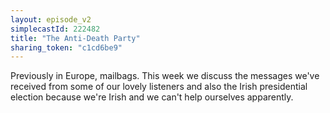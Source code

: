```yaml
---
layout: episode_v2
simplecastId: 222482
title: "The Anti-Death Party"
sharing_token: "c1cd6be9"
---
```


Previously in Europe, mailbags. This week we discuss the messages we've received from some of our lovely listeners and also the Irish presidential election because we're Irish and we can't help ourselves apparently.

